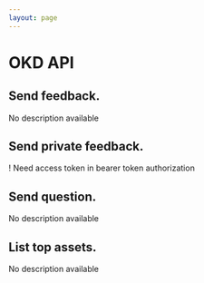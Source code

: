 ```yaml
---
layout: page
---
```


# OKD API

<GlobalAuth />

## Send feedback.
No description available

<InteractiveOKDAPIEndpoint1 />

## Send private feedback.
! Need access token in bearer token authorization

<InteractiveOKDAPIEndpoint2 />

## Send question.
No description available

<InteractiveOKDAPIEndpoint3 />

## List top assets.
No description available

<InteractiveOKDAPIEndpoint4 />

<script setup>
import InteractiveOKDAPIEndpoint1 from '../.vitepress/theme/components/InteractiveOKDAPIEndpoint1.vue'
import InteractiveOKDAPIEndpoint2 from '../.vitepress/theme/components/InteractiveOKDAPIEndpoint2.vue'
import InteractiveOKDAPIEndpoint3 from '../.vitepress/theme/components/InteractiveOKDAPIEndpoint3.vue'
import InteractiveOKDAPIEndpoint4 from '../.vitepress/theme/components/InteractiveOKDAPIEndpoint4.vue'
import GlobalAuth from '../.vitepress/theme/components/GlobalAuth.vue'
import SimpleOutline from '../.vitepress/theme/components/SimpleOutline.vue'
</script>

<SimpleOutline :items="[
  { text: 'Send feedback.', anchor: '#send-feedback' },
  { text: 'Send private feedback.', anchor: '#send-private-feedback' },
  { text: 'Send question.', anchor: '#send-question' },
  { text: 'List top assets.', anchor: '#list-top-assets' }
]" />
